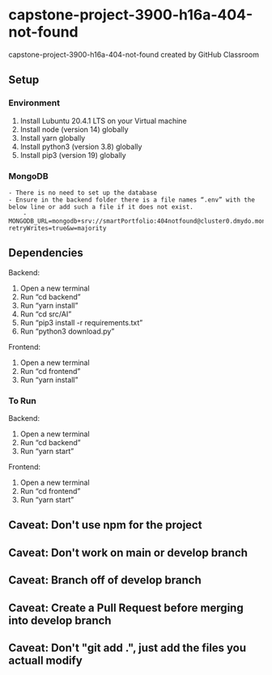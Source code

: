 # capstone-project-3900-h16a-404-not-found
capstone-project-3900-h16a-404-not-found created by GitHub Classroom

## Setup

### Environment

1. Install Lubuntu 20.4.1 LTS on your Virtual machine
2. Install node (version 14) globally
3. Install yarn globally
4. Install python3 (version 3.8) globally
5. Install pip3 (version 19) globally

### MongoDB

    - There is no need to set up the database
    - Ensure in the backend folder there is a file names “.env” with the below line or add such a file if it does not exist.
        - MONGODB_URL=mongodb+srv://smartPortfolio:404notfound@cluster0.dmydo.mongodb.net/ezfins?retryWrites=true&w=majority

## Dependencies

Backend:
1. Open a new terminal
2. Run “cd backend”	
3. Run “yarn install”
4. Run “cd src/AI”
5. Run “pip3 install -r requirements.txt”
6. Run “python3 download.py”

Frontend:
1. Open a new terminal
2. Run “cd frontend”
3. Run “yarn install”

### To Run 

Backend:
1. Open a new terminal
2. Run “cd backend”
3. Run “yarn start”

Frontend:
1. Open a new terminal
2. Run “cd frontend”
3. Run “yarn start”

## Caveat: Don't use npm for the project
## Caveat: Don't work on main or develop branch
## Caveat: Branch off of develop branch
## Caveat: Create a Pull Request before merging into develop branch
## Caveat: Don't "git add .", just add the files you actuall modify